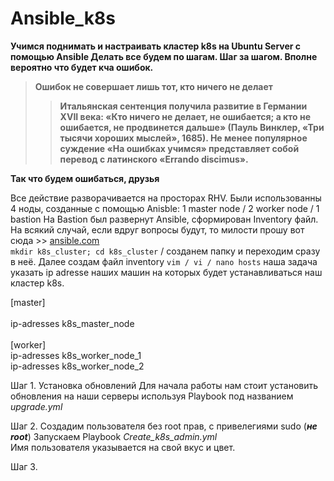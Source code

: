 # <h1>Ansible_k8s </h1>
<b> Учимся поднимать и настраивать кластер k8s на Ubuntu Server c помощью Ansible </b> 
<b> Делать все будем по шагам. Шаг за шагом. Вполне вероятно что будет кча ошибок. 
> Ошибок не совершает лишь тот, кто ничего не делает
>> Итальянская сентенция получила развитие в Германии XVII века: «Кто ничего не делает, не ошибается; а кто не ошибается, не продвинется дальше» (Пауль Винклер, «Три тысячи хороших мыслей», 1685). Не менее популярное суждение «На ошибках учимся» представляет собой перевод с латинского «Errando discimus».</b> 

<b> Так что будем ошибаться, друзья  </b> 


 Все действие разворачивается на просторах RHV. Были использованны 4 ноды, созданные с помощью Anisble: 1 master node / 2 worker node / 1 bastion 
 На Bastion был развернут Ansible, сформирован Inventory файл. На всякий случай, если вдруг вопросы будут, то милости прошу вот сюда >> [ansible.com](https://docs.ansible.com/ansible/latest/user_guide/intro_inventory.html)   
 `mkdir k8s_cluster; cd k8s_cluster` / cозданем папку и переходим сразу в неё. Далее создам файл inventory   `vim / vi / nano hosts` наша задача указать ip adresse наших машин на которых будет устанавливаться наш кластер k8s.<br/>  
 
 [master]  <br/>   
 ip-adresses k8s_master_node   <br/>   
 [worker]  
 ip-adresses k8s_worker_node_1   
 ip-adresses k8s_worker_node_2  

 
Шаг 1. Установка обновлений
Для начала работы нам стоит установить обновления на наши серверы используя Playbook под названием <i> upgrade.yml </i> 


Шаг 2. Создадим пользователя без root прав, с привелегиями sudo (*<b>не root</b>*) 
Запускаем Playbook <i>Create_k8s_admin.yml</i>  
Имя пользователя указывается на свой вкус и цвет. 

Шаг 3. 
